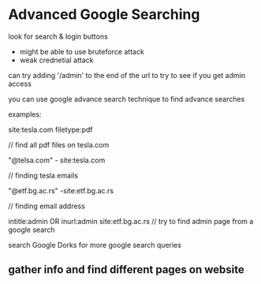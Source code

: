 # Advanced Google Searching

look for search & login buttons
- might be able to use bruteforce attack
- weak crednetial attack

can try adding '/admin' to the end of the url to try to see if you get admin access

you can use google advance search technique to find advance searches

examples:

site:tesla.com filetype:pdf

// find all pdf files on tesla.com

"@telsa.com" - site:tesla.com

// finding tesla emails

"@etf.bg.ac.rs" -site:etf.bg.ac.rs

// finding email address

intitle:admin OR inurl:admin site:etf.bg.ac.rs
// try to find admin page from a google search

search Google Dorks for more google search queries

## gather info and find different pages on website

